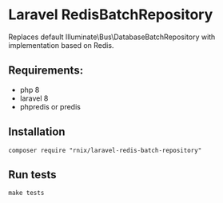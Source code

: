 # Laravel RedisBatchRepository

Replaces default Illuminate\Bus\DatabaseBatchRepository with implementation based on Redis.

## Requirements:

* php 8
* laravel 8
* phpredis or predis

## Installation

```
composer require "rnix/laravel-redis-batch-repository"
```

## Run tests

```
make tests
```
